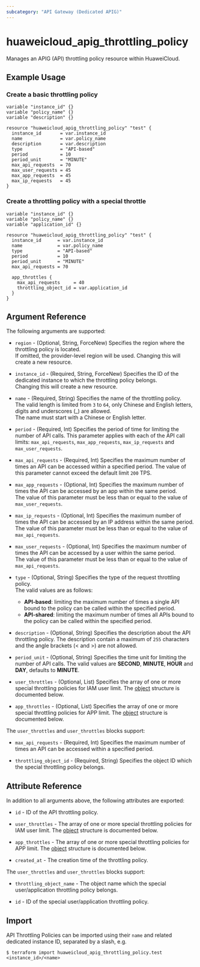 ```yaml
---
subcategory: "API Gateway (Dedicated APIG)"
---
```


# huaweicloud_apig_throttling_policy

Manages an APIG (API) throttling policy resource within HuaweiCloud.

## Example Usage

### Create a basic throttling policy

```hcl
variable "instance_id" {}
variable "policy_name" {}
variable "description" {}

resource "huaweicloud_apig_throttling_policy" "test" {
  instance_id       = var.instance_id
  name              = var.policy_name
  description       = var.description
  type              = "API-based"
  period            = 10
  period_unit       = "MINUTE"
  max_api_requests  = 70
  max_user_requests = 45
  max_app_requests  = 45
  max_ip_requests   = 45
}
```

### Create a throttling policy with a special throttle

```hcl
variable "instance_id" {}
variable "policy_name" {}
variable "application_id" {}

resource "huaweicloud_apig_throttling_policy" "test" {
  instance_id      = var.instance_id
  name             = var.policy_name
  type             = "API-based"
  period           = 10
  period_unit      = "MINUTE"
  max_api_requests = 70

  app_throttles {
    max_api_requests     = 40
    throttling_object_id = var.application_id
  }
}
```

## Argument Reference

The following arguments are supported:

* `region` - (Optional, String, ForceNew) Specifies the region where the throttling policy is located.  
  If omitted, the provider-level region will be used. Changing this will create a new resource.

* `instance_id` - (Required, String, ForceNew) Specifies the ID of the dedicated instance to which the throttling
  policy belongs.  
  Changing this will create a new resource.

* `name` - (Required, String) Specifies the name of the throttling policy.  
  The valid length is limited from `3` to `64`, only Chinese and English letters, digits and underscores (_) are
  allowed.  
  The name must start with a Chinese or English letter.

* `period` - (Required, Int) Specifies the period of time for limiting the number of API calls.
  This parameter applies with each of the API call limits: `max_api_requests`, `max_app_requests`, `max_ip_requests`
  and `max_user_requests`.

* `max_api_requests` - (Required, Int) Specifies the maximum number of times an API can be accessed within a specified
  period. The value of this parameter cannot exceed the default limit `200` TPS.

* `max_app_requests` - (Optional, Int) Specifies the maximum number of times the API can be accessed by an app within
  the same period.  
  The value of this parameter must be less than or equal to the value of `max_user_requests`.

* `max_ip_requests` - (Optional, Int) Specifies the maximum number of times the API can be accessed by an IP address
  within the same period.  
  The value of this parameter must be less than or equal to the value of `max_api_requests`.

* `max_user_requests` - (Optional, Int) Specifies the maximum number of times the API can be accessed by a user within
  the same period.  
  The value of this parameter must be less than or equal to the value of `max_api_requests`.

* `type` - (Optional, String) Specifies the type of the request throttling policy.  
  The valid values are as follows:
  + **API-based**: limiting the maximum number of times a single API bound to the policy can be called within the
    specified period.
  + **API-shared**: limiting the maximum number of times all APIs bound to the policy can be called within the specified
    period.

* `description` - (Optional, String) Specifies the description about the API throttling policy.
  The description contain a maximum of `255` characters and the angle brackets (< and >) are not allowed.

* `period_unit` - (Optional, String) Specifies the time unit for limiting the number of API calls.
  The valid values are **SECOND**, **MINUTE**, **HOUR** and **DAY**, defaults to **MINUTE**.

* `user_throttles` - (Optional, List) Specifies the array of one or more special throttling policies for IAM user limit.
  The [object](#throttles_rule) structure is documented below.

* `app_throttles` - (Optional, List) Specifies the array of one or more special throttling policies for APP limit.
  The [object](#throttles_rule) structure is documented below.

<a name="throttles_rule"></a>
The `user_throttles` and `user_throttles` blocks support:

* `max_api_requests` - (Required, Int) Specifies the maximum number of times an API can be accessed within a specified
  period.

* `throttling_object_id` - (Required, String) Specifies the object ID which the special throttling policy belongs.

## Attribute Reference

In addition to all arguments above, the following attributes are exported:

* `id` - ID of the API throttling policy.

* `user_throttles` - The array of one or more special throttling policies for IAM user limit.
  The [object](#throttles_rule_attr) structure is documented below.

* `app_throttles` - The array of one or more special throttling policies for APP limit.
  The [object](#throttles_rule_attr) structure is documented below.

* `created_at` - The creation time of the throttling policy.

<a name="throttles_rule_attr"></a>
The `user_throttles` and `user_throttles` blocks support:

* `throttling_object_name` - The object name which the special user/application throttling policy belongs.

* `id` - ID of the special user/application throttling policy.

## Import

API Throttling Policies can be imported using their `name` and related dedicated instance ID, separated by a slash, e.g.

```shell
$ terraform import huaweicloud_apig_throttling_policy.test <instance_id>/<name>
```

